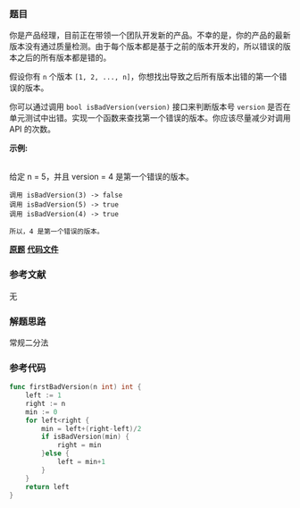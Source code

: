 ### 题目
你是产品经理，目前正在带领一个团队开发新的产品。不幸的是，你的产品的最新版本没有通过质量检测。由于每个版本都是基于之前的版本开发的，所以错误的版本之后的所有版本都是错的。

假设你有 `n` 个版本 `[1, 2, ..., n]`，你想找出导致之后所有版本出错的第一个错误的版本。

你可以通过调用 `bool isBadVersion(version)` 接口来判断版本号 `version`
是否在单元测试中出错。实现一个函数来查找第一个错误的版本。你应该尽量减少对调用 API 的次数。

**示例:**


​    
    给定 n = 5，并且 version = 4 是第一个错误的版本。
    
    调用 isBadVersion(3) -> false
    调用 isBadVersion(5) -> true
    调用 isBadVersion(4) -> true
    
    所以，4 是第一个错误的版本。 

 **[原题](https://leetcode-cn.com/problems/first-bad-version/)**    **[代码文件](https://github.com/LZH139/leetcode_Go/blob/master/src/HashTable/simple/FirstBadVersion/FirstBadVersion.go)**


### 参考文献
无

### 解题思路

常规二分法


### 参考代码

```go
func firstBadVersion(n int) int {
    left := 1
    right := n
    min := 0
    for left<right {
        min = left+(right-left)/2
        if isBadVersion(min) {
            right = min
        }else {
            left = min+1
        }
    }
    return left
}

```




